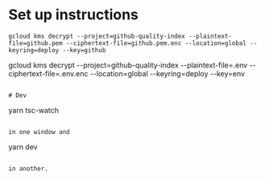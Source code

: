 # Set up instructions

```
gcloud kms decrypt --project=github-quality-index --plaintext-file=github.pem --ciphertext-file=github.pem.enc --location=global --keyring=deploy --key=github

```
gcloud kms decrypt --project=github-quality-index --plaintext-file=.env --ciphertext-file=.env.enc --location=global --keyring=deploy --key=env
```

# Dev

```
yarn tsc-watch
```

in one window and

```
yarn dev
```

in another.